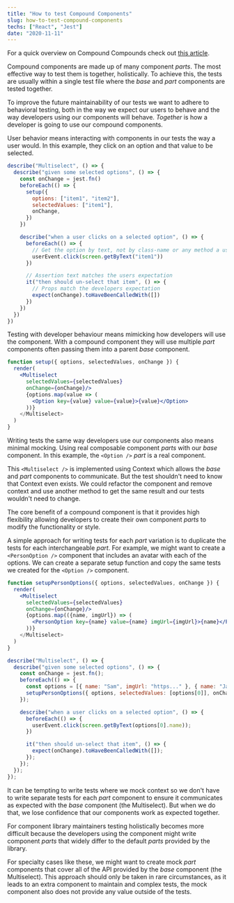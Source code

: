 ```yaml
---
title: "How to test Compound Components"
slug: how-to-test-compound-components
techs: ["React", "Jest"]
date: "2020-11-11"
---
```


For a quick overview on Compound Compounds check out [this article](/article/compound-components-what-why-when).

Compound components are made up of many component _parts_. The most effective way to test them is together, holistically. To achieve this, the tests are usually within a single test file where the _base_ and _part_ components are tested together.

<!-- TODO make sure base and part component concept is mentioned in previous chapter -->

To improve the future maintainability of our tests we want to adhere to behavioral testing, both in the way we expect our users to behave and the way developers using our components will behave. _Together_ is how a developer is going to use our compound components.

User behavior means interacting with components in our tests the way a user would. In this example, they click on an option and that value to be selected.

```jsx
describe("Multiselect", () => {
  describe("given some selected options", () => {
    const onChange = jest.fn()
    beforeEach(() => {
      setup({
        options: ["item1", "item2"],
        selectedValues: ["item1"],
        onChange,
      })
    })

    describe("when a user clicks on a selected option", () => {
      beforeEach(() => {
        // Get the option by text, not by class-name or any method a user wouldn't use
        userEvent.click(screen.getByText("item1"))
      })

      // Assertion text matches the users expectation
      it("then should un-select that item", () => {
        // Props match the developers expectation
        expect(onChange).toHaveBeenCalledWith([])
      })
    })
  })
})
```

Testing with developer behaviour means mimicking how developers will use the component. With a compound component they will use multiple _part_ components often passing them into a parent _base_ component.

```jsx
function setup({ options, selectedValues, onChange }) {
  render(
    <Multiselect
      selectedValues={selectedValues}
      onChange={onChange}/>
      {options.map(value => (
        <Option key={value} value={value}>{value}</Option>
      ))}
    </Multiselect>
  )
}
```

Writing tests the same way developers use our components also means minimal mocking. Using real composable component _parts_ with our _base_ component. In this example, the `<Option />` _part_ is a real component.

This `<Multiselect />` is implemented using Context which allows the _base_ and _part_ components to communicate. But the test shouldn't need to know that Context even exists. We could refactor the component and remove context and use another method to get the same result and our tests wouldn't need to change.

The core benefit of a compound component is that it provides high flexibility allowing developers to create their own component _parts_ to modify the functionality or style.

A simple approach for writing tests for each _part_ variation is to duplicate the tests for each interchangeable _part_. For example, we might want to create a `<PersonOption />` component that includes an avatar with each of the options. We can create a separate setup function and copy the same tests we created for the `<Option />` component.

```jsx
function setupPersonOptions({ options, selectedValues, onChange }) {
  render(
    <Multiselect
      selectedValues={selectedValues}
      onChange={onChange}/>
      {options.map(({name, imgUrl}) => (
        <PersonOption key={name} value={name} imgUrl={imgUrl}>{name}</PersonOption>
      ))}
    </Multiselect>
  )
}

describe("Multiselect", () => {
  describe("given some selected options", () => {
    const onChange = jest.fn();
    beforeEach(() => {
      const options = [{ name: "Sam", imgUrl: "https..." }, { name: "Jane", imgUrl: "https..." }];
      setupPersonOptions({ options, selectedValues: [options[0]], onChange })
    });

    describe("when a user clicks on a selected option", () => {
      beforeEach(() => {
        userEvent.click(screen.getByText(options[0].name));
      })

      it("then should un-select that item", () => {
        expect(onChange).toHaveBeenCalledWith([]);
      });
    });
  });
});
```

It can be tempting to write tests where we mock context so we don't have to write separate tests for each _part_ component to ensure it communicates as expected with the _base_ component (the Multiselect). But when we do that, we lose confidence that our components work as expected together.

For component library maintainers testing holistically becomes more difficult because the developers using the component might write component _parts_ that widely differ to the default _parts_ provided by the library.

For specialty cases like these, we might want to create mock _part_ components that cover all of the API provided by the _base_ component (the Multiselect). This approach should only be taken in rare circumstances, as it leads to an extra component to maintain and complex tests, the mock component also does not provide any value outside of the tests.

<!-- End of chapter and go to implementation testing of context next? -->
